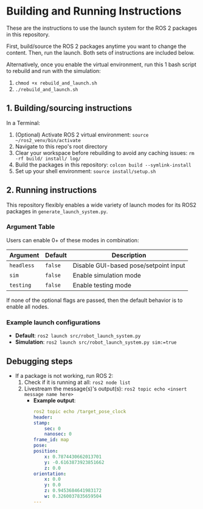 # Building and Running Instructions

These are the instructions to use the launch system for the ROS 2 packages in this repository.

First, build/source the ROS 2 packages anytime you want to change the content. Then, run the launch. Both sets of instructions are included below.

Alternatively, once you enable the virtual environment, run this 1 bash script to rebuild and run with the simulation:

1. `chmod +x rebuild_and_launch.sh`
1. `./rebuild_and_launch.sh`

## 1. Building/sourcing instructions

In a Terminal:

1. (Optional) Activate ROS 2 virtual environment: `source ~/ros2_venv/bin/activate`
1. Navigate to this repo's root directory
1. Clear your workspace before rebuilding to avoid any caching issues: `rm -rf build/ install/ log/`
1. Build the packages in this repository: `colcon build --symlink-install`
1. Set up your shell environment: `source install/setup.sh`

## 2. Running instructions

This repository flexibly enables a wide variety of launch modes for its ROS2 packages in `generate_launch_system.py`.

### Argument Table

Users can enable 0+ of these modes in combination:

| Argument | Default | Description |
| --- | --- | --- |
| `headless` | `false` | Disable GUI-based pose/setpoint input |
| `sim` | `false` | Enable simulation mode |
| `testing` | `false` | Enable testing mode |

If none of the optional flags are passed, then the default behavior is to enable all nodes.

### Example launch configurations

- **Default**: `ros2 launch src/robot_launch_system.py`
- **Simulation**: `ros2 launch src/robot_launch_system.py sim:=true`


## Debugging steps

- If a package is not working, run ROS 2:
    1. Check if it is running at all: `ros2 node list`
    1. Livestream the message(s)'s output(s): `ros2 topic echo <insert message name here>`
        - **Example output**:
            ```yaml
            ros2 topic echo /target_pose_clock
            header:
            stamp:
                sec: 0
                nanosec: 0
            frame_id: map
            pose:
            position:
                x: 0.7874430662013701
                y: -0.6163873923851662
                z: 0.0
            orientation:
                x: 0.0
                y: 0.0
                z: 0.9453684641983172
                w: 0.3260037835659504
            ---
            ```
